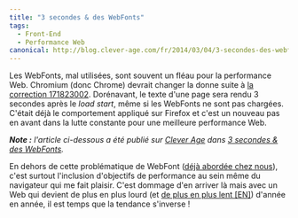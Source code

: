 ```yaml
---
title: "3 secondes & des WebFonts"
tags:
  - Front-End
  - Performance Web
canonical: http://blog.clever-age.com/fr/2014/03/04/3-secondes-des-webfonts/
---
```


Les WebFonts, mal utilisées, sont souvent un fléau pour la performance Web. Chromium (donc Chrome) devrait changer la donne suite à <a href="https://codereview.chromium.org/171823002">la correction 171823002</a>. Dorénavant, le texte d'une page sera rendu 3 secondes après le <em>load start</em>, même si les WebFonts ne sont pas chargées. C'était déjà le comportement appliqué sur Firefox et c'est un nouveau pas en avant dans la lutte constante pour une meilleure performance Web.

<!-- more -->

<em class="canonical">**Note&nbsp;:** l'article ci-dessous a été publié sur [Clever Age](http://www.clever-age.com/fr/) dans [3 secondes & des WebFonts](http://blog.clever-age.com/fr/2014/03/04/3-secondes-des-webfonts/).</em>

En dehors de cette problématique de WebFont (<a title="Optimiser le rendu de @font-face : tout un programme !" href="//blog.clever-age.com/fr/2012/08/29/optimiser-le-rendu-de-font-face/">déjà abordée chez nous</a>), c'est surtout l'inclusion d'objectifs de performance au sein même du navigateur qui me fait plaisir. C'est dommage d'en arriver là mais avec un Web qui devient de plus en plus lourd (et <a href="//www.webperformancetoday.com/2014/02/25/the-great-web-slowdown-infographic/">de plus en plus lent [EN]</a>) d'année en année, il est temps que la tendance s'inverse !
